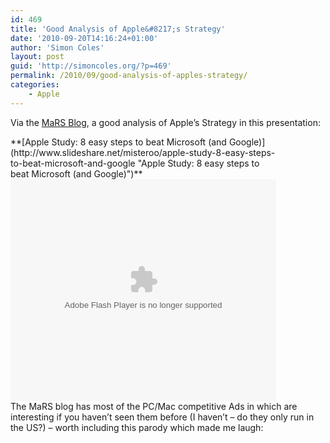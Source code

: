 ```yaml
---
id: 469
title: 'Good Analysis of Apple&#8217;s Strategy'
date: '2010-09-20T14:16:24+01:00'
author: 'Simon Coles'
layout: post
guid: 'http://simoncoles.org/?p=469'
permalink: /2010/09/good-analysis-of-apples-strategy/
categories:
    - Apple
---
```


Via the [MaRS Blog](http://www.marsdd.com/blog/2010/09/16/how-apple-beat-microsoft-in-236-seconds/), a good analysis of Apple’s Strategy in this presentation:

<div id="__ss_4718977" style="width:425px">**[Apple Study: 8 easy steps to beat Microsoft (and Google)](http://www.slideshare.net/misteroo/apple-study-8-easy-steps-to-beat-microsoft-and-google "Apple Study: 8 easy steps to beat Microsoft (and Google)")**<object height="355" id="__sse4718977" width="425"><param name="movie" value="http://static.slidesharecdn.com/swf/ssplayer2.swf?doc=whitepaperapplev0-16-100709045511-phpapp01&stripped_title=apple-study-8-easy-steps-to-beat-microsoft-and-google&userName=misteroo"></param><param name="allowFullScreen" value="true"></param><param name="allowScriptAccess" value="always"></param><embed allowfullscreen="true" allowscriptaccess="always" height="355" name="__sse4718977" src="http://static.slidesharecdn.com/swf/ssplayer2.swf?doc=whitepaperapplev0-16-100709045511-phpapp01&stripped_title=apple-study-8-easy-steps-to-beat-microsoft-and-google&userName=misteroo" type="application/x-shockwave-flash" width="425"></embed></object></div>The MaRS blog has most of the PC/Mac competitive Ads in which are interesting if you haven’t seen them before (I haven’t – do they only run in the US?) – worth including this parody which made me laugh:

<object height="385" width="640"><param name="movie" value="http://www.youtube.com/v/bm7JH1FT_yM&color1=0xb1b1b1&color2=0xd0d0d0&hl=en_US&feature=player_embedded&fs=1"></param><param name="allowFullScreen" value="true"></param><param name="allowScriptAccess" value="always"></param><embed allowfullscreen="true" allowscriptaccess="always" height="385" src="http://www.youtube.com/v/bm7JH1FT_yM&color1=0xb1b1b1&color2=0xd0d0d0&hl=en_US&feature=player_embedded&fs=1" type="application/x-shockwave-flash" width="640"></embed></object>